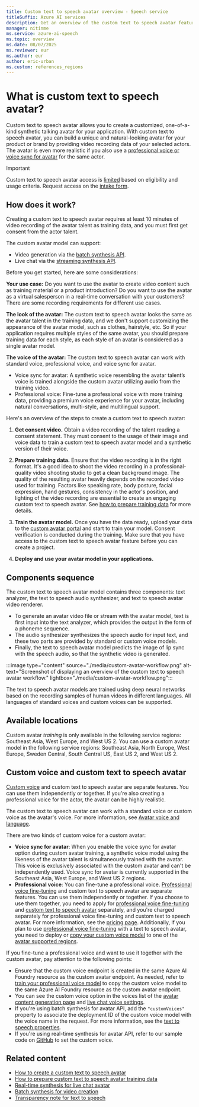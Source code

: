 ```yaml
---
title: Custom text to speech avatar overview - Speech service
titleSuffix: Azure AI services
description: Get an overview of the custom text to speech avatar feature of speech service, which allows you to create a customized, one-of-a-kind synthetic talking avatar for your application.
manager: nitinme
ms.service: azure-ai-speech
ms.topic: overview
ms.date: 08/07/2025
ms.reviewer: eur
ms.author: eur
author: eric-urban
ms.custom: references_regions
---
```


# What is custom text to speech avatar?

Custom text to speech avatar allows you to create a customized, one-of-a-kind synthetic talking avatar for your application. With custom text to speech avatar, you can build a unique and natural-looking avatar for your product or brand by providing video recording data of your selected actors. The avatar is even more realistic if you also use a [professional voice or voice sync for avatar](#custom-voice-and-custom-text-to-speech-avatar) for the same actor.

> [!IMPORTANT]
> Custom text to speech avatar access is [limited](/azure/ai-foundry/responsible-ai/speech-service/text-to-speech/limited-access) based on eligibility and usage criteria. Request access on the [intake form](https://aka.ms/customneural).

## How does it work?

Creating a custom text to speech avatar requires at least 10 minutes of video recording of the avatar talent as training data, and you must first get consent from the actor talent.

The custom avatar model can support:
- Video generation via the [batch synthesis API](./batch-synthesis-avatar.md).
- Live chat via the [streaming synthesis API](./real-time-synthesis-avatar.md).

Before you get started, here are some considerations:

**Your use case:** Do you want to use the avatar to create video content such as training material or a product introduction? Do you want to use the avatar as a virtual salesperson in a real-time conversation with your customers? There are some recording requirements for different use cases.

**The look of the avatar:** The custom text to speech avatar looks the same as the avatar talent in the training data, and we don't support customizing the appearance of the avatar model, such as clothes, hairstyle, etc. So if your application requires multiple styles of the same avatar, you should prepare training data for each style, as each style of an avatar is considered as a single avatar model.

**The voice of the avatar:** The custom text to speech avatar can work with standard voice, professional voice, and voice sync for avatar. 
- Voice sync for avatar: A synthetic voice resembling the avatar talent’s voice is trained alongside the custom avatar utilizing audio from the training video.
- Professional voice: Fine-tune a professional voice with more training data, providing a premium voice experience for your avatar, including natural conversations, multi-style, and multilingual support.

Here's an overview of the steps to create a custom text to speech avatar:

1. **Get consent video.** Obtain a video recording of the talent reading a consent statement. They must consent to the usage of their image and voice data to train a custom text to speech avatar model and a synthetic version of their voice.

1. **Prepare training data.** Ensure that the video recording is in the right format. It's a good idea to shoot the video recording in a professional-quality video shooting studio to get a clean background image. The quality of the resulting avatar heavily depends on the recorded video used for training. Factors like speaking rate, body posture, facial expression, hand gestures, consistency in the actor's position, and lighting of the video recording are essential to create an engaging custom text to speech avatar. See [how to prepare training data](./custom-avatar-record-video-samples.md) for more details.

1. **Train the avatar model.** Once you have the data ready, upload your data to the [custom avatar portal](https://aka.ms/customavatar-portal) and start to train your model. Consent verification is conducted during the training. Make sure that you have access to the custom text to speech avatar feature before you can create a project. 

1. **Deploy and use your avatar model in your applications.**

## Components sequence

The custom text to speech avatar model contains three components: text analyzer, the text to speech audio synthesizer, and text to speech avatar video renderer. 
- To generate an avatar video file or stream with the avatar model, text is first input into the text analyzer, which provides the output in the form of a phoneme sequence. 
- The audio synthesizer synthesizes the speech audio for input text, and these two parts are provided by standard or custom voice models. 
- Finally, the text to speech avatar model predicts the image of lip sync with the speech audio, so that the synthetic video is generated. 

:::image type="content" source="./media/custom-avatar-workflow.png" alt-text="Screenshot of displaying an overview of the custom text to speech avatar workflow." lightbox="./media/custom-avatar-workflow.png":::

The text to speech avatar models are trained using deep neural networks based on the recording samples of human videos in different languages. All languages of standard voices and custom voices can be supported.

## Available locations

Custom avatar *training* is only available in the following service regions: Southeast Asia, West Europe, and West US 2. You can use a custom avatar model in the following service regions: Southeast Asia, North Europe, West Europe, Sweden Central, South Central US, East US 2, and West US 2.

## Custom voice and custom text to speech avatar

[Custom voice](../custom-neural-voice.md) and custom text to speech avatar are separate features. You can use them independently or together. If you're also creating a professional voice for the actor, the avatar can be highly realistic. 

The custom text to speech avatar can work with a standard voice or custom voice as the avatar's voice. For more information, see [Avatar voice and language](./what-is-text-to-speech-avatar.md#avatar-voice-and-language).

There are two kinds of custom voice for a custom avatar:
- **Voice sync for avatar**: When you enable the voice sync for avatar option during custom avatar training, a synthetic voice model using the likeness of the avatar talent is simultaneously trained with the avatar. This voice is exclusively associated with the custom avatar and can't be independently used. Voice sync for avatar is currently supported in the Southeast Asia, West Europe, and West US 2 regions.
- **Professional voice**: You can fine-tune a professional voice. [Professional voice fine-tuning](../custom-neural-voice.md) and custom text to speech avatar are separate features. You can use them independently or together. If you choose to use them together, you need to apply for [professional voice fine-tuning](https://aka.ms/customneural) and [custom text to speech avatar](https://aka.ms/customneural) separately, and you're charged separately for professional voice fine-tuning and custom text to speech avatar. For more information, see the [pricing page](https://azure.microsoft.com/pricing/details/cognitive-services/speech-services/). Additionally, if you plan to use [professional voice fine-tuning](../custom-neural-voice.md) with a text to speech avatar, you need to deploy or [copy your custom voice model](../professional-voice-train-voice.md#copy-your-voice-model-to-another-project) to one of the [avatar supported regions](./what-is-custom-text-to-speech-avatar.md#available-locations).

If you fine-tune a professional voice and want to use it together with the custom avatar, pay attention to the following points:

- Ensure that the custom voice endpoint is created in the same Azure AI Foundry resource as the custom avatar endpoint. As needed, refer to [train your professional voice model](../professional-voice-train-voice.md#copy-your-voice-model-to-another-project) to copy the custom voice model to the same Azure AI Foundry resource as the custom avatar endpoint.
- You can see the custom voice option in the voices list of the [avatar content generation page](https://speech.microsoft.com/portal/talkingavatar) and [live chat voice settings](https://speech.microsoft.com/portal/livechat).
- If you're using batch synthesis for avatar API, add the `"customVoices"` property to associate the deployment ID of the custom voice model with the voice name in the request. For more information, see the [text to speech properties](batch-synthesis-avatar-properties.md#text-to-speech-properties).
- If you're using real-time synthesis for avatar API, refer to our sample code on [GitHub](https://github.com/Azure-Samples/cognitive-services-speech-sdk/tree/master/samples/js/browser/avatar) to set the custom voice.

## Related content

- [How to create a custom text to speech avatar](./custom-avatar-create.md)
- [How to prepare custom text to speech avatar training data](./custom-avatar-record-video-samples.md)
- [Real-time synthesis for live chat avatar](./real-time-synthesis-avatar.md)
- [Batch synthesis for video creation](./batch-synthesis-avatar.md)
- [Transparency note for text to speech](/azure/ai-foundry/responsible-ai/speech-service/text-to-speech/transparency-note)
